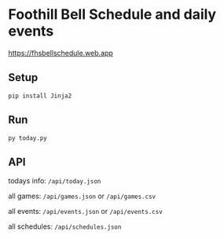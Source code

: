 # Foothill Bell Schedule and daily events
<https://fhsbellschedule.web.app>

## Setup
`pip install Jinja2`
## Run
`py today.py`

## API
todays info: `/api/today.json`

all games: `/api/games.json` or `/api/games.csv`

all events: `/api/events.json` or `/api/events.csv`

all schedules: `/api/schedules.json`